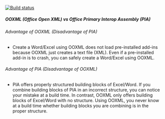 [![Build status](https://ci.appveyor.com/api/projects/status/q3f9vpm36k75501c?svg=true)](https://ci.appveyor.com/project/tatsuya/open-xml-word-helper)

##### OOXML (Office Open XML) vs Office Primary Interop Assembly (PIA)
###### Advantage of OOXML (Disadvantage of PIA)
* Create a Word/Excel using OOXML does not load pre-installed add-ins because OOXML just creates a text file (XML). Even if a pre-installed add-in is to crash, you can safely create a Word/Excel using OOXML.

###### Advantage of PIA (Disadvantage of OOXML)
* PIA offers properly structured building blocks of Excel/Word. If you combine building blocks of PIA in an incorrect structure, you can notice your mistake at a build time. In contrast, OOXML only offers building blocks of Excel/Word with no structure. Using OOXML, you never know at a build time whether building blocks you are combining is in the proper structure.
